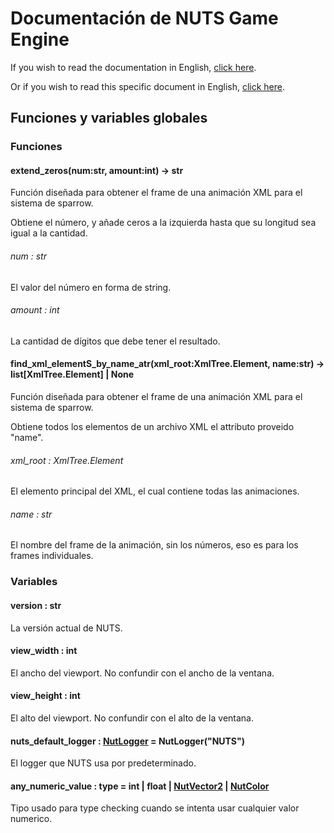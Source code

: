 # Documentación de NUTS Game Engine

If you wish to read the documentation in English, [click here](/DOCUMENTATION/INDEX.md).

Or if you wish to read this specific document in English, [click here](/DOCUMENTATION/FILES/GLOBALS.md).

## Funciones y variables globales

### Funciones

#### extend_zeros(num:str, amount:int) -> str

Función diseñada para obtener el frame de una animación XML para el sistema de sparrow.

Obtiene el número, y añade ceros a la izquierda hasta que su longitud sea igual a la cantidad.

###### num : str

El valor del número en forma de string.

###### amount : int

La cantidad de dígitos que debe tener el resultado.

#### find_xml_elementS_by_name_atr(xml_root:XmlTree.Element, name:str) -> list[XmlTree.Element] | None

Función diseñada para obtener el frame de una animación XML para el sistema de sparrow.

Obtiene todos los elementos de un archivo XML el attributo proveido "name".

###### xml_root : XmlTree.Element

El elemento principal del XML, el cual contiene todas las animaciones.

###### name : str

El nombre del frame de la animación, sin los números, eso es para los frames individuales.

### Variables

#### version : str

La versión actual de NUTS.

#### view_width : int

El ancho del viewport. No confundir con el ancho de la ventana.

#### view_height : int

El alto del viewport. No confundir con el alto de la ventana.

#### nuts_default_logger : [NutLogger](/DOCUMENTATION_Ñ/FILES/NUTLOGGER.md) = NutLogger("NUTS")

El logger que NUTS usa por predeterminado.

#### any_numeric_value : type = int | float | [NutVector2](/DOCUMENTATION_Ñ/FILES/NUTVECTOR2.md) | [NutColor](/DOCUMENTATION_Ñ/FILES/NUTCOLOR.md)

Tipo usado para type checking cuando se intenta usar cualquier valor numerico.
